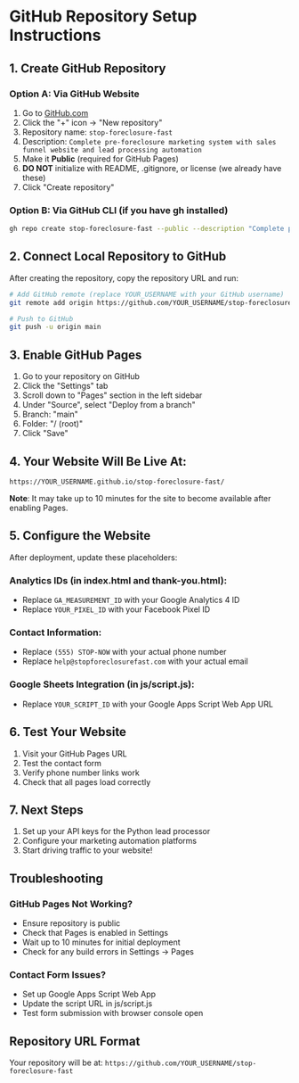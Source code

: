 # GitHub Repository Setup Instructions

## 1. Create GitHub Repository

### Option A: Via GitHub Website
1. Go to [GitHub.com](https://github.com)
2. Click the "+" icon → "New repository"
3. Repository name: `stop-foreclosure-fast`
4. Description: `Complete pre-foreclosure marketing system with sales funnel website and lead processing automation`
5. Make it **Public** (required for GitHub Pages)
6. **DO NOT** initialize with README, .gitignore, or license (we already have these)
7. Click "Create repository"

### Option B: Via GitHub CLI (if you have gh installed)
```bash
gh repo create stop-foreclosure-fast --public --description "Complete pre-foreclosure marketing system with sales funnel website and lead processing automation"
```

## 2. Connect Local Repository to GitHub

After creating the repository, copy the repository URL and run:

```bash
# Add GitHub remote (replace YOUR_USERNAME with your GitHub username)
git remote add origin https://github.com/YOUR_USERNAME/stop-foreclosure-fast.git

# Push to GitHub
git push -u origin main
```

## 3. Enable GitHub Pages

1. Go to your repository on GitHub
2. Click the "Settings" tab
3. Scroll down to "Pages" section in the left sidebar
4. Under "Source", select "Deploy from a branch"
5. Branch: "main"
6. Folder: "/ (root)"
7. Click "Save"

## 4. Your Website Will Be Live At:
```
https://YOUR_USERNAME.github.io/stop-foreclosure-fast/
```

**Note**: It may take up to 10 minutes for the site to become available after enabling Pages.

## 5. Configure the Website

After deployment, update these placeholders:

### Analytics IDs (in index.html and thank-you.html):
- Replace `GA_MEASUREMENT_ID` with your Google Analytics 4 ID
- Replace `YOUR_PIXEL_ID` with your Facebook Pixel ID

### Contact Information:
- Replace `(555) STOP-NOW` with your actual phone number
- Replace `help@stopforeclosurefast.com` with your actual email

### Google Sheets Integration (in js/script.js):
- Replace `YOUR_SCRIPT_ID` with your Google Apps Script Web App URL

## 6. Test Your Website

1. Visit your GitHub Pages URL
2. Test the contact form
3. Verify phone number links work
4. Check that all pages load correctly

## 7. Next Steps

1. Set up your API keys for the Python lead processor
2. Configure your marketing automation platforms
3. Start driving traffic to your website!

## Troubleshooting

### GitHub Pages Not Working?
- Ensure repository is public
- Check that Pages is enabled in Settings
- Wait up to 10 minutes for initial deployment
- Check for any build errors in Settings → Pages

### Contact Form Issues?
- Set up Google Apps Script Web App
- Update the script URL in js/script.js
- Test form submission with browser console open

## Repository URL Format
Your repository will be at: `https://github.com/YOUR_USERNAME/stop-foreclosure-fast`